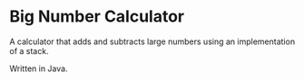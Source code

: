 # Big Number Calculator
A calculator that adds and subtracts large numbers using an implementation of a stack.

Written in Java.
